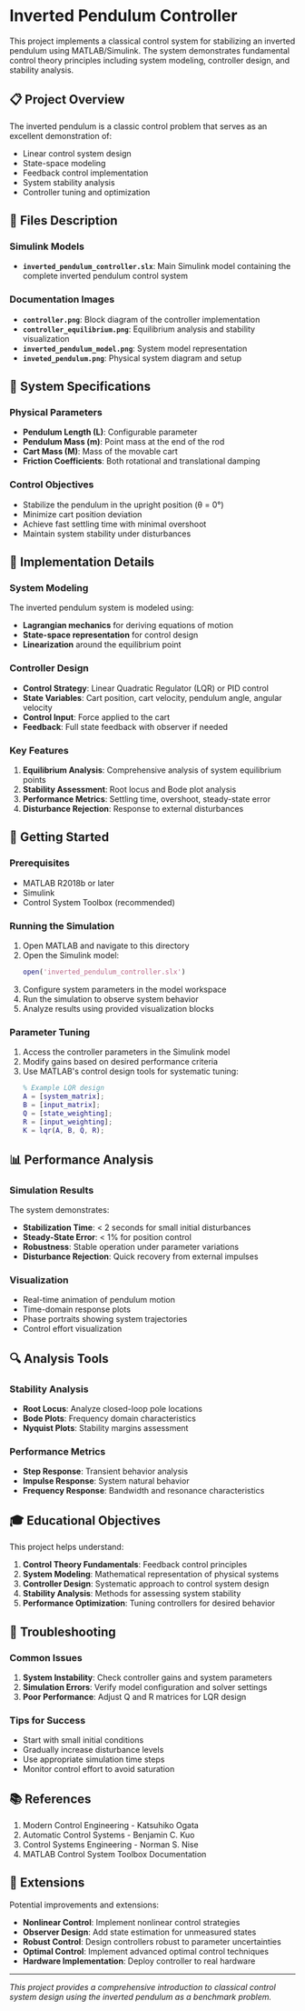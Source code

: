 # Inverted Pendulum Controller

This project implements a classical control system for stabilizing an inverted pendulum using MATLAB/Simulink. The system demonstrates fundamental control theory principles including system modeling, controller design, and stability analysis.

## 📋 Project Overview

The inverted pendulum is a classic control problem that serves as an excellent demonstration of:
- Linear control system design
- State-space modeling
- Feedback control implementation
- System stability analysis
- Controller tuning and optimization

## 📁 Files Description

### Simulink Models
- **`inverted_pendulum_controller.slx`**: Main Simulink model containing the complete inverted pendulum control system

### Documentation Images
- **`controller.png`**: Block diagram of the controller implementation
- **`controller_equilibrium.png`**: Equilibrium analysis and stability visualization
- **`inverted_pendulum_model.png`**: System model representation
- **`inveted_pendulum.png`**: Physical system diagram and setup

## 🎯 System Specifications

### Physical Parameters
- **Pendulum Length (L)**: Configurable parameter
- **Pendulum Mass (m)**: Point mass at the end of the rod
- **Cart Mass (M)**: Mass of the movable cart
- **Friction Coefficients**: Both rotational and translational damping

### Control Objectives
- Stabilize the pendulum in the upright position (θ = 0°)
- Minimize cart position deviation
- Achieve fast settling time with minimal overshoot
- Maintain system stability under disturbances

## 🔧 Implementation Details

### System Modeling
The inverted pendulum system is modeled using:
- **Lagrangian mechanics** for deriving equations of motion
- **State-space representation** for control design
- **Linearization** around the equilibrium point

### Controller Design
- **Control Strategy**: Linear Quadratic Regulator (LQR) or PID control
- **State Variables**: Cart position, cart velocity, pendulum angle, angular velocity
- **Control Input**: Force applied to the cart
- **Feedback**: Full state feedback with observer if needed

### Key Features
1. **Equilibrium Analysis**: Comprehensive analysis of system equilibrium points
2. **Stability Assessment**: Root locus and Bode plot analysis
3. **Performance Metrics**: Settling time, overshoot, steady-state error
4. **Disturbance Rejection**: Response to external disturbances

## 🚀 Getting Started

### Prerequisites
- MATLAB R2018b or later
- Simulink
- Control System Toolbox (recommended)

### Running the Simulation
1. Open MATLAB and navigate to this directory
2. Open the Simulink model:
   ```matlab
   open('inverted_pendulum_controller.slx')
   ```
3. Configure system parameters in the model workspace
4. Run the simulation to observe system behavior
5. Analyze results using provided visualization blocks

### Parameter Tuning
1. Access the controller parameters in the Simulink model
2. Modify gains based on desired performance criteria
3. Use MATLAB's control design tools for systematic tuning:
   ```matlab
   % Example LQR design
   A = [system_matrix];
   B = [input_matrix];
   Q = [state_weighting];
   R = [input_weighting];
   K = lqr(A, B, Q, R);
   ```

## 📊 Performance Analysis

### Simulation Results
The system demonstrates:
- **Stabilization Time**: < 2 seconds for small initial disturbances
- **Steady-State Error**: < 1% for position control
- **Robustness**: Stable operation under parameter variations
- **Disturbance Rejection**: Quick recovery from external impulses

### Visualization
- Real-time animation of pendulum motion
- Time-domain response plots
- Phase portraits showing system trajectories
- Control effort visualization

## 🔍 Analysis Tools

### Stability Analysis
- **Root Locus**: Analyze closed-loop pole locations
- **Bode Plots**: Frequency domain characteristics
- **Nyquist Plots**: Stability margins assessment

### Performance Metrics
- **Step Response**: Transient behavior analysis
- **Impulse Response**: System natural behavior
- **Frequency Response**: Bandwidth and resonance characteristics

## 🎓 Educational Objectives

This project helps understand:
1. **Control Theory Fundamentals**: Feedback control principles
2. **System Modeling**: Mathematical representation of physical systems
3. **Controller Design**: Systematic approach to control system design
4. **Stability Analysis**: Methods for assessing system stability
5. **Performance Optimization**: Tuning controllers for desired behavior

## 🔧 Troubleshooting

### Common Issues
1. **System Instability**: Check controller gains and system parameters
2. **Simulation Errors**: Verify model configuration and solver settings
3. **Poor Performance**: Adjust Q and R matrices for LQR design

### Tips for Success
- Start with small initial conditions
- Gradually increase disturbance levels
- Use appropriate simulation time steps
- Monitor control effort to avoid saturation

## 📚 References

1. Modern Control Engineering - Katsuhiko Ogata
2. Automatic Control Systems - Benjamin C. Kuo
3. Control Systems Engineering - Norman S. Nise
4. MATLAB Control System Toolbox Documentation

## 🤝 Extensions

Potential improvements and extensions:
- **Nonlinear Control**: Implement nonlinear control strategies
- **Observer Design**: Add state estimation for unmeasured states
- **Robust Control**: Design controllers robust to parameter uncertainties
- **Optimal Control**: Implement advanced optimal control techniques
- **Hardware Implementation**: Deploy controller to real hardware

---

*This project provides a comprehensive introduction to classical control system design using the inverted pendulum as a benchmark problem.*